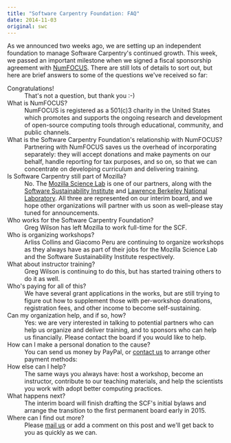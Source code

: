 ```yaml
---
title: "Software Carpentry Foundation: FAQ"
date: 2014-11-03
original: swc
---
```

<p>
  As we announced two weeks ago,
  we are setting up an independent foundation to manage Software Carpentry's continued growth.
  This week, we passed an important milestone
  when we signed a fiscal sponsorship agreement with <a href="http://numfocus.org/">NumFOCUS</a>.
  There are still lots of details to sort out,
  but here are brief answers to some of the questions we've received so far:
</p>
<dl>
  <dt>Congratulations!</dt>
  <dd>
    That's not a question, but thank you :-)
  </dd>
  <dt>What is NumFOCUS?</dt>
  <dd>
    NumFOCUS is registered as a 501(c)3 charity in the United States
    which promotes and supports the ongoing research and development of open-source computing tools
    through educational, community, and public channels.
  </dd>
  <dt>What is the Software Carpentry Foundation's relationship with NumFOCUS?</dt>
  <dd>
    Partnering with NumFOCUS saves us the overhead of incorporating separately:
    they will accept donations and make payments on our behalf,
    handle reporting for tax purposes,
    and so on,
    so that we can concentrate on developing curriculum and delivering training.
  </dd>
  <dt>Is Software Carpentry still part of Mozilla?</dt>
  <dd>
    No.
    The <a href="http://mozillascience.org/">Mozilla Science Lab</a> is one of our partners,
    along with the <a href="http://www.software.ac.uk/">Software Sustainability Institute</a>
    and <a href="http://lbl.gov">Lawrence Berkeley National Laboratory</a>.
    All three are represented on our interim board,
    and we hope other organizations will partner with us soon as well–please
    stay tuned for announcements.
  </dd>
  <dt>Who works for the Software Carpentry Foundation?</dt>
  <dd>
    Greg Wilson has left Mozilla to work full-time for the SCF.
  </dd>
  <dt>Who is organizing workshops?</dt>
  <dd>
    Arliss Collins and Giacomo Peru are continuing to organize workshops as they always have
    as part of their jobs for the Mozilla Science Lab and the Software Sustainability Institute respectively.
  </dd>
  <dt>What about instructor training?</dt>
  <dd>
    Greg Wilson is continuing to do this, but has started training
    others to do it as well.
  </dd>
  <dt>Who's paying for all of this?</dt>
  <dd>
    We have several grant applications in the works,
    but are still trying to figure out how to supplement those
    with per-workshop donations, registration fees, and other income
    to become self-sustaining.
  </dd>
  <dt>Can my organization help, and if so, how?</dt>
  <dd>
    Yes: we are very interested in talking to potential partners who
    can help us organize and deliver training, and to sponsors who can
    help us financially.
    Please contact the board if you would like to help.
  </dd>
  <dt>How can I make a personal donation to the cause?</dt>
  <dd>
    You can send us money by PayPal,
    or <a href="mailto:gvwilson@third-bit.com">contact us</a> to arrange other payment methods:
  </dd>
  <dt>How else can I help?</dt>
  <dd>
    The same ways you always have:
    host a workshop,
    become an instructor,
    contribute to our teaching materials,
    and help the scientists you work with adopt better computing practices.
  </dd>
  <dt>What happens next?</dt>
  <dd>
    The interim board will finish drafting the SCF's initial bylaws
    and arrange the transition to the first permanent board
    early in 2015.
  </dd>
  <dt>Where can I find out more?</dt>
  <dd>
    Please <a href="mailto:gvwilson@third-bit.com">mail us</a> or add a comment on this post
    and we'll get back to you as quickly as we can.
  </dd>
</dl>
